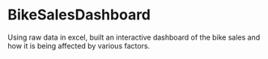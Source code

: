 # BikeSalesDashboard
Using raw data in excel, built an interactive dashboard of the bike sales and how it is being affected by various factors.
